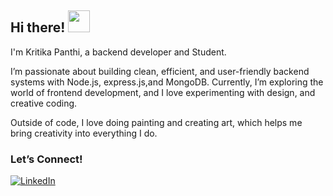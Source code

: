 ## Hi there! <img src="https://camo.githubusercontent.com/d04509037f646eab5c2d6d130574ef059fa8eef92e45a139a827a8d06e9d5042/68747470733a2f2f656d6f6a69732e736c61636b6d6f6a69732e636f6d2f656d6f6a69732f696d616765732f313533363335313037352f343539342f626c6f622d776176652e676966" width="35" />

I'm Kritika Panthi, a backend developer and Student.

I’m passionate about building clean, efficient, and user-friendly backend systems with Node.js, express.js,and MongoDB.
Currently, I’m exploring the world of frontend development, and I love experimenting with design, and creative coding.

Outside of code, I love doing painting and creating art, which helps me bring creativity into everything I do.

### Let’s Connect!

[![LinkedIn](https://img.shields.io/badge/-LinkedIn-0A66C2?style=flat-square&logo=linkedin&logoColor=white)](https://www.linkedin.com/in/kritika-panthi-2aa127303/)  
